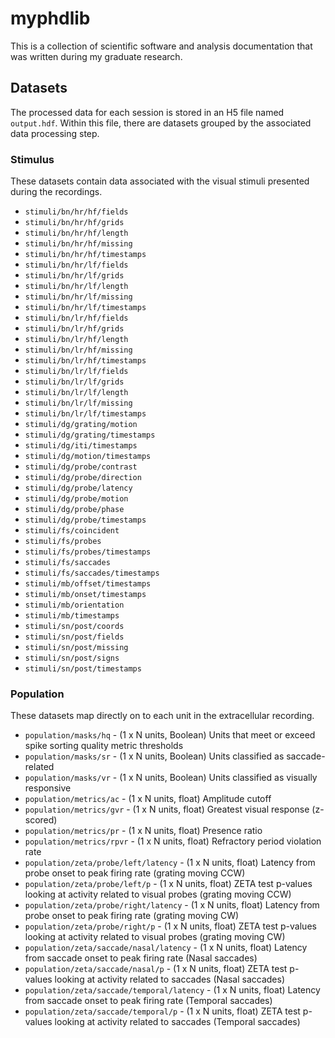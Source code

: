 # myphdlib

This is a collection of scientific software and analysis documentation that was written during my graduate research.

## Datasets ##
The processed data for each session is stored in an H5 file named `output.hdf`. Within this file, there are datasets grouped by the associated data processing step.

### Stimulus ###
These datasets contain data associated with the visual stimuli presented during the recordings.
- `stimuli/bn/hr/hf/fields`
- `stimuli/bn/hr/hf/grids`
- `stimuli/bn/hr/hf/length`
- `stimuli/bn/hr/hf/missing`
- `stimuli/bn/hr/hf/timestamps`
- `stimuli/bn/hr/lf/fields`
- `stimuli/bn/hr/lf/grids`
- `stimuli/bn/hr/lf/length`
- `stimuli/bn/hr/lf/missing`
- `stimuli/bn/hr/lf/timestamps`
- `stimuli/bn/lr/hf/fields`
- `stimuli/bn/lr/hf/grids`
- `stimuli/bn/lr/hf/length`
- `stimuli/bn/lr/hf/missing`
- `stimuli/bn/lr/hf/timestamps`
- `stimuli/bn/lr/lf/fields`
- `stimuli/bn/lr/lf/grids`
- `stimuli/bn/lr/lf/length`
- `stimuli/bn/lr/lf/missing`
- `stimuli/bn/lr/lf/timestamps`
- `stimuli/dg/grating/motion`
- `stimuli/dg/grating/timestamps`
- `stimuli/dg/iti/timestamps`
- `stimuli/dg/motion/timestamps`
- `stimuli/dg/probe/contrast`
- `stimuli/dg/probe/direction`
- `stimuli/dg/probe/latency`
- `stimuli/dg/probe/motion`
- `stimuli/dg/probe/phase`
- `stimuli/dg/probe/timestamps`
- `stimuli/fs/coincident`
- `stimuli/fs/probes`
- `stimuli/fs/probes/timestamps`
- `stimuli/fs/saccades`
- `stimuli/fs/saccades/timestamps`
- `stimuli/mb/offset/timestamps`
- `stimuli/mb/onset/timestamps`
- `stimuli/mb/orientation`
- `stimuli/mb/timestamps`
- `stimuli/sn/post/coords`
- `stimuli/sn/post/fields`
- `stimuli/sn/post/missing`
- `stimuli/sn/post/signs`
- `stimuli/sn/post/timestamps`

### Population ###
These datasets map directly on to each unit in the extracellular recording.
- `population/masks/hq` - (1 x N units, Boolean) Units that meet or exceed spike sorting quality metric thresholds
- `population/masks/sr` - (1 x N units, Boolean) Units classified as saccade-related
- `population/masks/vr` - (1 x N units, Boolean) Units classified as visually responsive
- `population/metrics/ac` - (1 x N units, float) Amplitude cutoff
- `population/metrics/gvr` - (1 x N units, float) Greatest visual response (z-scored)
- `population/metrics/pr` - (1 x N units, float) Presence ratio
- `population/metrics/rpvr` - (1 x N units, float) Refractory period violation rate
- `population/zeta/probe/left/latency` - (1 x N units, float) Latency from probe onset to peak firing rate (grating moving CCW)
- `population/zeta/probe/left/p` - (1 x N units, float) ZETA test p-values looking at activity related to visual probes (grating moving CCW)
- `population/zeta/probe/right/latency` - (1 x N units, float) Latency from probe onset to peak firing rate (grating moving CW)
- `population/zeta/probe/right/p` - (1 x N units, float) ZETA test p-values looking at activity related to visual probes (grating moving CW)
- `population/zeta/saccade/nasal/latency` - (1 x N units, float) Latency from saccade onset to peak firing rate (Nasal saccades)
- `population/zeta/saccade/nasal/p` - (1 x N units, float) ZETA test p-values looking at activity related to saccades (Nasal saccades)
- `population/zeta/saccade/temporal/latency` - (1 x N units, float) Latency from saccade onset to peak firing rate (Temporal saccades)
- `population/zeta/saccade/temporal/p` - (1 x N units, float) ZETA test p-values looking at activity related to saccades (Temporal saccades)